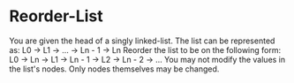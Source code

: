 # Reorder-List
You are given the head of a singly linked-list. The list can be represented as:  L0 → L1 → … → Ln - 1 → Ln Reorder the list to be on the following form:  L0 → Ln → L1 → Ln - 1 → L2 → Ln - 2 → … You may not modify the values in the list's nodes. Only nodes themselves may be changed.
